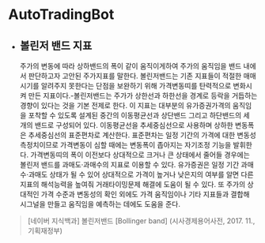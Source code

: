 # AutoTradingBot

- ## 볼린저 밴드 지표
  
  주가의 변동에 따라 상하밴드의 폭이 같이 움직이게하여 주가의 움직임을 밴드 내에서 판단하고자 고안된 주가지표를 말한다. 볼린저밴드는 기존 지표들이 적절한 매매시기를 알려주지 못한다는 단점을 보완하기 위해 가격변동띠를 탄력적으로 변화시켜 만든 지표이다.-볼린저밴드는 주가가 상한선과 하한선을 경계로 등락을 거듭하는 경향이 있다는 것을 기본 전제로 한다. 이 지표는 대부분의 유가증권가격의 움직임을 포착할 수 있도록 설계된 중간의 이동평균선과 상단밴드 그리고 하단밴드의 세 개의 밴드로 구성되어 있다. 이동평균선을 추세중심선으로 사용하며 상하한 변동폭은 추세중심선의 표준편차로 계산한다. 표준편차는 일정 기간의 가격에 대한 변동성 측정치이므로 가격변동이 심할 때에는 변동폭이 좁아지는 자기조정 기능을 발휘한다.   가격변동띠의 폭이 이전보다 상대적으로 크거나 큰 상태에서 줄어들 경우에는 볼린저 밴드를 과매도·과매수의 지표로 이용할 수 있다. 유가증권은 일정 기간 과매수·과매도 상태가 될 수 있어 상대적으로 가격이 높거나 낮은지의 여부를 알면 다른 지표의 해석능력을 높여줘 거래타이밍문제 해결에 도움이 될 수 있다. 또 주가의 상대적인 가격 수준과 변동성의 확인 외에도 가격 움직임이나 기타 지표들과 결합해 시그널을 만들고 움직임을 예측하는 데에도 도움을 준다.

> [네이버 지식백과] 볼린저밴드 [Bollinger band] (시사경제용어사전, 2017. 11., 기획재정부)
